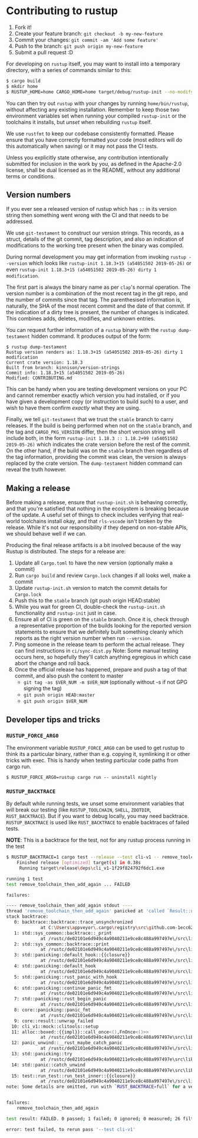 # Contributing to rustup

1. Fork it!
2. Create your feature branch: `git checkout -b my-new-feature`
3. Commit your changes: `git commit -am 'Add some feature'`
4. Push to the branch: `git push origin my-new-feature`
5. Submit a pull request :D

For developing on `rustup` itself, you may want to install into a temporary
directory, with a series of commands similar to this:

```bash
$ cargo build
$ mkdir home
$ RUSTUP_HOME=home CARGO_HOME=home target/debug/rustup-init --no-modify-path -y
```

You can then try out `rustup` with your changes by running `home/bin/rustup`, without
affecting any existing installation. Remember to keep those two environment variables
set when running your compiled `rustup-init` or the toolchains it installs, but _unset_
when rebuilding `rustup` itself.

We use `rustfmt` to keep our codebase consistently formatted.  Please ensure that
you have correctly formatted your code (most editors will do this automatically
when saving) or it may not pass the CI tests.

Unless you explicitly state otherwise, any contribution intentionally
submitted for inclusion in the work by you, as defined in the
Apache-2.0 license, shall be dual licensed as in the README, without any
additional terms or conditions.

## Version numbers

If you ever see a released version of rustup which has `::` in its version string
then something went wrong with the CI and that needs to be addressed.

We use `git-testament` to construct our version strings. This records, as a
struct, details of the git commit, tag description, and also an indication
of modifications to the working tree present when the binary was compiled.

During normal development you may get information from invoking `rustup --version`
which looks like `rustup-init 1.18.3+15 (a54051502 2019-05-26)` or even
`rustup-init 1.18.3+15 (a54051502 2019-05-26) dirty 1 modification`.

The first part is always the binary name as per `clap`'s normal operation. The
version number is a combination of the most recent tag in the git repo, and the
number of commits since that tag. The parenthesised information is, naturally,
the SHA of the most recent commit and the date of that commit. If the indication
of a dirty tree is present, the number of changes is indicated.  This combines
adds, deletes, modifies, and unknown entries.

You can request further information of a `rustup` binary with the
`rustup dump-testament` hidden command.  It produces output of the form:

```shell
$ rustup dump-testament
Rustup version renders as: 1.18.3+15 (a54051502 2019-05-26) dirty 1 modification
Current crate version: 1.18.3
Built from branch: kinnison/version-strings
Commit info: 1.18.3+15 (a54051502 2019-05-26)
Modified: CONTRIBUTING.md
```

This can be handy when you are testing development versions on your PC
and cannot remember exactly which version you had installed, or if you have given
a development copy (or instruction to build such) to a user, and wish to have them
confirm *exactly* what they are using.

Finally, we tell `git-testament` that we trust the `stable` branch to carry
releases.  If the build is being performed when not on the `stable` branch, and
the tag and `CARGO_PKG_VERSION` differ, then the short version string will include
both, in the form `rustup-init 1.18.3 :: 1.18.2+99 (a54051502 2019-05-26)` which
indicates the crate version before the rest of the commit.
On the other hand, if the build was on the `stable` branch then regardless
of the tag information, providing the commit was clean, the version is
always replaced by the crate version.  The `dump-testament` hidden command can
reveal the truth however.

## Making a release

Before making a release, ensure that `rustup-init.sh` is behaving correctly,
and that you're satisfied that nothing in the ecosystem is breaking because
of the update.  A useful set of things to check includes verifying that
real-world toolchains install okay, and that `rls-vscode` isn't broken by
the release.  While it's not our responsibility if they depend on non-stable
APIs, we should behave well if we can.

Producing the final release artifacts is a bit involved because of the way
Rustup is distributed. The steps for a release are:

1. Update all `Cargo.toml` to have the new version
   (optionally make a commit)
2. Run `cargo build` and review `Cargo.lock` changes
   if all looks well, make a commit
3. Update `rustup-init.sh` version to match the commit
   details for `Cargo.lock`
4. Push this to the `stable` branch (git push origin HEAD:stable)
5. While you wait for green CI, double-check the `rustup-init.sh` functionality
   and `rustup-init` just in case.
6. Ensure all of CI is green on the `stable` branch.
   Once it is, check through a representative proportion of the builds looking
   for the reported version statements to ensure that we definitely built something
   cleanly which reports as the right version number when run `--version`.
7. Ping someone in the release team to perform the actual release.
   They can find instructions in `ci/sync-dist.py`
   Note: Some manual testing occurs here, so hopefully they'll catch
   anything egregious in which case abort the change and roll back.
8. Once the official release has happened, prepare and push a tag
   of that commit, and also push the content to master
   * `git tag -as $VER_NUM -m $VER_NUM`  (optionally without -s if not GPG
     signing the tag)
   * `git push origin HEAD:master`
   * `git push origin $VER_NUM`

## Developer tips and tricks

### `RUSTUP_FORCE_ARG0`

The environment variable `RUSTUP_FORCE_ARG0` can be used to get rustup to think
its a particular binary, rather than e.g. copying it, symlinking it or other
tricks with exec. This is handy when testing particular code paths from cargo
run.

```
$ RUSTUP_FORCE_ARG0=rustup cargo run -- uninstall nightly
```

### `RUSTUP_BACKTRACE`

By default while running tests, we unset some environment variables that will
break our testing (like `RUSTUP_TOOLCHAIN`, `SHELL`, `ZDOTDIR`, `RUST_BACKTRACE`).
But if you want to debug locally, you may need backtrace. `RUSTUP_BACKTRACE`
is used like `RUST_BACKTRACE` to enable backtraces of failed tests.

**NOTE**: This is a backtrace for the test, not for any rustup process running
in the test

```bash
$ RUSTUP_BACKTRACE=1 cargo test --release --test cli-v1 -- remove_toolchain_then_add_again
    Finished release [optimized] target(s) in 0.38s
     Running target\release\deps\cli_v1-1f29f824792f6dc1.exe

running 1 test
test remove_toolchain_then_add_again ... FAILED

failures:

---- remove_toolchain_then_add_again stdout ----
thread 'remove_toolchain_then_add_again' panicked at 'called `Result::unwrap()` on an `Err` value: Os { code: 1142, kind: Other, message: "An attempt was made to create more links on a file than the file system supports." }', src\libcore\result.rs:999:5
stack backtrace:
   0: backtrace::backtrace::trace_unsynchronized
             at C:\Users\appveyor\.cargo\registry\src\github.com-1ecc6299db9ec823\backtrace-0.3.29\src\backtrace\mod.rs:66
   1: std::sys_common::backtrace::_print
             at /rustc/de02101e6d949c4a9040211e9ce8c488a997497e\/src\libstd\sys_common\backtrace.rs:47
   2: std::sys_common::backtrace::print
             at /rustc/de02101e6d949c4a9040211e9ce8c488a997497e\/src\libstd\sys_common\backtrace.rs:36
   3: std::panicking::default_hook::{{closure}}
             at /rustc/de02101e6d949c4a9040211e9ce8c488a997497e\/src\libstd\panicking.rs:198
   4: std::panicking::default_hook
             at /rustc/de02101e6d949c4a9040211e9ce8c488a997497e\/src\libstd\panicking.rs:209
   5: std::panicking::rust_panic_with_hook
             at /rustc/de02101e6d949c4a9040211e9ce8c488a997497e\/src\libstd\panicking.rs:475
   6: std::panicking::continue_panic_fmt
             at /rustc/de02101e6d949c4a9040211e9ce8c488a997497e\/src\libstd\panicking.rs:382
   7: std::panicking::rust_begin_panic
             at /rustc/de02101e6d949c4a9040211e9ce8c488a997497e\/src\libstd\panicking.rs:309
   8: core::panicking::panic_fmt
             at /rustc/de02101e6d949c4a9040211e9ce8c488a997497e\/src\libcore\panicking.rs:85
   9: core::result::unwrap_failed
  10: cli_v1::mock::clitools::setup
  11: alloc::boxed::{{impl}}::call_once<(),FnOnce<()>>
             at /rustc/de02101e6d949c4a9040211e9ce8c488a997497e\src\liballoc\boxed.rs:746
  12: panic_unwind::__rust_maybe_catch_panic
             at /rustc/de02101e6d949c4a9040211e9ce8c488a997497e\/src\libpanic_unwind\lib.rs:82
  13: std::panicking::try
             at /rustc/de02101e6d949c4a9040211e9ce8c488a997497e\src\libstd\panicking.rs:273
  14: std::panic::catch_unwind
             at /rustc/de02101e6d949c4a9040211e9ce8c488a997497e\src\libstd\panic.rs:388
  15: test::run_test::run_test_inner::{{closure}}
             at /rustc/de02101e6d949c4a9040211e9ce8c488a997497e\/src\libtest\lib.rs:1466
note: Some details are omitted, run with `RUST_BACKTRACE=full` for a verbose backtrace.


failures:
    remove_toolchain_then_add_again

test result: FAILED. 0 passed; 1 failed; 0 ignored; 0 measured; 26 filtered out

error: test failed, to rerun pass '--test cli-v1'
```
